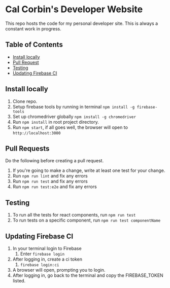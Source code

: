 
# Cal Corbin's Developer Website

This repo hosts the code for my personal developer site. This is always a constant work in progress.

## Table of Contents
- [Install locally](#install-locally)
- [Pull Request](#pull-requests)
- [Testing](#testing)
- [Updating Firebase CI](#updating-firebase-ci)

## Install locally

1. Clone repo.
2. Setup firebase tools by running in terminal `npm install -g firebase-tools`
3. Set up chromedriver globally `npm install -g chromedriver`
4. Run `npm install` in root project directory.
5. Run `npm start`, if all goes well, the browser will open to `http://localhost:3000`

## Pull Requests

Do the following before creating a pull request.
1. If you're going to make a change, write at least one test for your change.
2. Run `npm run lint` and fix any errors
3. Run `npm run test` and fix any errors
4. Run `npm run test:e2e` and fix any errors

## Testing

1. To run all the tests for react components, run `npm run test`
2. To run tests on a specific component, run `npm run test componentName`

## Updating Firebase CI
1. In your terminal login to Firebase
   1. Enter `firebase login`
2. After logging in, create a ci token
   1. `firebase login:ci`
3. A browser will open, prompting you to login.
4. After logging in, go back to the terminal and copy the FIREBASE_TOKEN listed.
